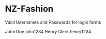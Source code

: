 # NZ-Fashion

Valid Usernames and Passwords for login forms

John Doe            john1234
Henry Clerk         henry1234
